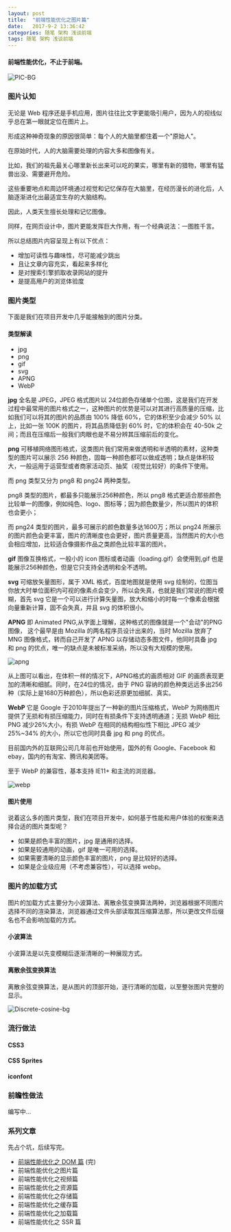 ```yaml
---
layout: post
title:  "前端性能优化之图片篇"
date:   2017-9-2 13:36:42
categories: 随笔 架构 浅谈前端
tags: 随笔 架构 浅谈前端
---
```

#### 前端性能优化，不止于前端。

![PIC-BG](https://i.imgur.com/6qiorgK.jpg)

### 图片认知

无论是 Web 程序还是手机应用，图片往往比文字更能吸引用户，因为人的视线似乎总在第一眼就定位在图片上。

形成这种神奇现象的原因很简单：每个人的大脑里都住着一个"原始人"。

在原始时代，人的大脑需要处理的内容大多和图像有关。

比如，我们的祖先最关心哪里新长出来可以吃的果实，哪里有新的猎物，哪里有猛兽出没、需要避开危险。

这些重要地点和周边环境通过视觉和记忆保存在大脑里，在经历漫长的进化后，人脑逐渐进化出最适宜生存的大脑结构。

因此，人类天生擅长处理和记忆图像。

同样，在网页设计中，图片更能发挥巨大作用，有一个经典说法：一图胜千言。

所以总结图片内容呈现上有以下优点：

- 增加可读性与趣味性，尽可能减少跳出
- 且让文章内容充实，看起来多样化
- 是对搜索引擎抓取收录网站的提升
- 是提高用户的浏览体验度


### 图片类型

下面是我们在项目开发中几乎能接触到的图片分类。

#### 类型解读

- jpg
- png
- gif
- svg
- APNG
- WebP

**jpg** 全名是 JPEG，JPEG 格式图片以 24位颜色存储单个位图，这是我们在开发过程中最常用的图片格式之一，这种图片的优势是可以对其进行高质量的压缩，比如我们可以将其的图片的品质由 100% 降低 60%，它的体积至少会减少 50% 以上，比如一张 100K 的图片，将其品质降低到 60% 时，它的体积会在 40-50k 之间；而且在压缩后一般我们肉眼也是不易分辨其压缩前后的变化。

**png** 可移植网络图形格式，这类图片我们常用来做透明和半透明的素材，这种类型的图片可以展示 256 种颜色，固每一种颜色都可以做成透明；缺点是体积较大，一般运用于运营型或者商家活动页、抽奖（视觉比较好）的条件下使用。

而 png 类型又分为 png8 和 png24 两种类型。

png8 类型的图片，都最多只能展示256种颜色，所以 png8 格式更适合那些颜色比较单一的图像，例如纯色、logo、图标等；因为颜色数量少，所以图片的体积也会更小；

而 png24 类型的图片，最多可展示的颜色数量多达1600万；所以 png24 所展示的图片颜色会更丰富，图片的清晰度也会更好，图片质量更高，当然图片的大小也会相应增加，比较适合像摄影作品之类颜色比较丰富的图片。


**gif** 图像互换格式，一般小的 icon 图标或者动画（loading.gif）会使用到,gif 也是能展示256种颜色，但是它只支持全透明和全不透明。


**svg** 可缩放矢量图形，属于 XML 格式，百度地图就是使用 svg 绘制的，位图当你放大时单位面积内可视的像素点会变少，所以会失真，也就是我们常说的图片模糊，首先 svg 它是一个可以进行计算矢量图，放大和缩小的时每一个像素会根据向量重新计算，固不会失真，并且 svg 的体积很小。


**APNG** 即 Animated PNG,从字面上理解，这种格式的图像就是一个"会动"的PNG图像， 这个最早是由 Mozilla 的两名程序员设计出来的，当时 Mozilla 放弃了 MNG 图像格式，转而自己开发了 APNG 以存储动态多图文件，他同时具备 jpg 和 png 的优点，唯一的缺点是未被标准采纳，所以没有大规模的使用。

![apng](https://i.imgur.com/bTXbq6x.jpg)

从上图可以看出，在体积一样的情况下，APNG格式的画质相对 GIF 的画质表现更加的清晰和细腻。同时，在24位的情况，由于 PNG 容纳的颜色种类远远多出256种（实际上是1680万种颜色），所以色彩还原更加细腻、真实。



**WebP** 它是 Google 于2010年提出了一种新的图片压缩格式，WebP 为网络图片提供了无损和有损压缩能力，同时在有损条件下支持透明通道；无损 WebP 相比 PNG 减少26%大小，有损 WebP 在相同的结构相似性下相比 JPEG 减少 25%~34% 的大小，所以它也同时具备 jpg 和 png 的优点。

目前国内外的互联网公司几年前也开始使用，国外的有 Google、Facebook 和 ebay，国内的有淘宝、腾讯和美团等。

至于 WebP 的兼容性，基本支持 IE11+ 和主流的浏览器。

![webp](https://i.imgur.com/TCRLMmo.jpg)


#### 图片使用

说着这么多的图片类型，我们在项目开发中，如何基于性能和用户体验的权衡来选择合适的图片类型呢？

- 如果是颜色丰富的图片，jpg 是通用的选择。
- 如果是较通用的动画，gif 是唯一可用的选择。
- 如果需要清晰的显示颜色丰富的图片，png 是比较好的选择。
- 如果是企业级应用（不考虑兼容性），可以选择 webp。

### 图片的加载方式

图片的加载方式主要分为小波算法、离散余弦变换算法两种，浏览器根据不同图片选择不同的渲染算法，浏览器通过文件头部读取其压缩算法那，所以更改文件后缀名也不会影响加载的方式。

#### 小波算法

小波算法是以先变模糊后逐渐清晰的一种展现方式。

#### 离散余弦变换算法

离散余弦变换算法，是从图片的顶部开始，逐行清晰的加载，以至整张图片完整的显示。

![Discrete-cosine-bg](https://i.imgur.com/6xp3eJO.jpg)

### 流行做法

#### CSS3

#### CSS Sprites

#### iconfont

### 前瞻性做法

编写中...

### 系列文章


先占个坑，后续写完。

- [前端性能优化之 DOM 篇](http://fsux.me/%E9%9A%8F%E7%AC%94/%E6%9E%B6%E6%9E%84/%E6%B5%85%E8%B0%88%E5%89%8D%E7%AB%AF/2017/04/13/Front-end-performance-optimization-dom.html)   (完)
- 前端性能优化之图片篇
- 前端性能优化之视频篇
- 前端性能优化之资源篇
- 前端性能优化之存储篇
- 前端性能优化之缓存篇
- 前端性能优化之加载篇
- 前端性能优化之 SSR 篇

